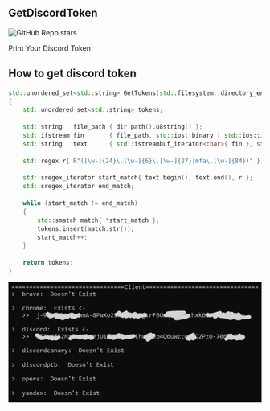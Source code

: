 ## GetDiscordToken
![GitHub Repo stars](https://img.shields.io/github/stars/SeungYup26/GetDiscordToken?color=yellow&label=star&logo=github&style=flat)<br>

Print Your Discord Token

## How to get discord token
```cpp
std::unordered_set<std::string> GetTokens(std::filesystem::directory_entry dir)
{
    std::unordered_set<std::string> tokens;

    std::string   file_path { dir.path().u8string() };
    std::ifstream fin       { file_path, std::ios::binary | std::ios::in };
    std::string   text      { std::istreambuf_iterator<char>{ fin }, std::istreambuf_iterator<char>{} };

    std::regex r{ R"([\w-]{24}\.[\w-]{6}\.[\w-]{27}|mfa\.[\w-]{84})" };

    std::sregex_iterator start_match{ text.begin(), text.end(), r };
    std::sregex_iterator end_match;

    while (start_match != end_match)
    {
        std::smatch match{ *start_match };
        tokens.insert(match.str());
        start_match++;
    }

    return tokens;
}
```

![result](Result.png)

